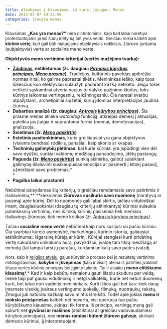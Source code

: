 ```yaml
---
title: Atsakymai į klausimus, iš kurių išaugau. Menas
date: 2013-03-07 19:22:59
categories: išaugta menas
---
```


Klausimas **„Kas yra menas?“**<span style="font-size:13px;"> nėra dichotominis, kaip kad labai norėtųsi protestuotojams prieš šūdų mėtymą ant yvos veido. Greičiau reikia kalbėti apie **kūrinio vertę**, kuri gali būti matuojama objektyviais rodikliais,</span> žiūrovo juntama (subjektyvia) verte ar socialine meno verte.

**Objektyvūs meno vertinimo kriterijai (vertės mažėjimo tvarka):**

-   **[Žaidimas](http://www.delfi.lt/news/ringas/lit/obalakauskas-nenormalu-kad-menininkas-niekina-publika.d?id=60468819), netikėtumas (žr. daugiau: *[Pirmasis kūrybos principas](https://duona.wordpress.com/2009/11/10/kurybos-principai-pirmas-nuostaba/), [Meno prasmė](https://duona.wordpress.com/2009/09/05/meno-prasme/)*).** Tradicijos, kultūrinis paveldas apibrėžia normas ir tai, ko galime paprastai tikėtis. Menininkas ieško, kaip tuos lūkesčius kuo efektyviau sulaužyti padarant kažką netikėto. Jeigu tokie netikėti sąskambiai atveria naujus to dalyko pažinimo klodus, toks kūrinys laikomas vertingesniu, reikšmingesniu. Čia neretai svarbu atpažįstami, archetipiniai siužetai, kurių įdomios interpretacijos jaudina žiūrovą.
-   **Dabarties analizė (žr. daugiau: *[Antrasis kūrybos principas](https://duona.wordpress.com/2010/02/09/kurybos-principai-antras-suprantamumas/)*).** Šia prasme menas atlieka *watchdog* funkciją: atkreipia dėmesį į aktualijas, pateikia jas įtaigia ir suprantama forma (memai, demotyvacijos), analizuoja.
-   **Švietimas (žr. [*Meno paskirtis*](https://duona.wordpress.com/2010/01/21/meno-paskirtis-2/))**
-   **Estetinis pasitenkinimas**, kuris greičiausiai yra gana objektyvus (visiems bendras) rodiklis, panašiai, kaip skonis ar kvapas.
-   **Techninių galimybių plėtimas:** kai kurie kūriniai yra įspūdingi vien dėl savo dydžio, sunkiai valdomų medžiagų panaudojimo, įdėtų pastangų.
-   **Paguoda (**žr. [*Meno paskirtis*](https://duona.wordpress.com/2010/01/21/meno-paskirtis-2/))**** sunkią akimirką, galbūt suteikiant galimybę išlaisvinti susikaupusias emocijas ar pasinerti į kitokį pasaulį, užmirštant savo problemas.*\
    *
-   **Pagalba laikui prastumti**

Nebūtinai paisydamas šių kriterijų, o greičiau remdamasis savo patirtimis ir išsilavinimu,** **kiekvienas **žiūrovas** **susikuria savo nuomonę** (naratyvą ar jausmą) apie kūrinį. Dėl to nuomonės gali labai skirtis, tačiau vidutiniškai imant, daugiasluoksniai (daugiau tų kriterijų atitinkantys) kūriniai sulaukia palankesnių vertinimų, nes iš tokių kūrinių pasisemia tiek menkiau išsilavinęs žiūrovas, tiek meno kritikas (žr. [Antrasis kūrybos principas](https://duona.wordpress.com/2010/02/09/kurybos-principai-antras-suprantamumas/)*).*

Tačiau **socialinė meno vertė** nebūtinai kaip nors susijusi su pačiu kūriniu. Čia svarbiau kūrėjo asmenybė, marketingas, kūrinio istorija, galiausiai atsitiktinumai, išgarsinę kūrėją ar kūrinį. Kūrėjai stengiasi kurti pridėtinę vertę sukurdami unikalumo aurą, pavyzdžiui, įvaldę tam tikrą medžiagą ar metodą (tai tampa tarsi jų parašu), kurdami unikalų savo paties įvaizdį.

<span style="font-size:13px;">Nors, kaip ir [religijos atveju](https://duona.wordpress.com/2013/02/13/atsakymai-i-klausimus-is-kuriu-isaugau-religija/), gajus kūrybinio proceso bei jo rezultatų vertinimo mitologizavimas, </span>**kokybė ir įkvėpimas**<span style="font-size:13px;"> (kaip ir visur) ateina iš patirties įvaldant šituos vertės kūrimo principus bei įgimto talento. Tai ir atsako į</span> **meno elitiškumo klausimą***.* Kad ir kaip bebūtų nemalonu gauti šlapiu skuduru per veidą, mene taip pat gausu vidutiniokų ir netgi valkatėlių, kurie net neturi duomenų kurti, bet labai nori vadintis menininkais. Kurti išties gali bet kas: kiek daug internete visokių įvairaus vertingumo juokelių, filmukų, nuotraukų, tekstų. Žmogui juk natūralu kažkaip savo mintis išreikšti. Todėl apie jokias **meno ir mokslo priešpriešas** kalbėti net neverta, visi operuoja tuo pačiu kūrybiškumo klausimo, skiriasi tik forma. Iš principo, vertingą meną gali sukurti net **gyvūnai ar mašinos** (atsitiktinai ar greičiau vadovaudamiesi kūrybos principais), nes **menas randasi būtent žiūrovo galvoje**, skiriant dėmesio kūriniui, jį interpretuojant.
